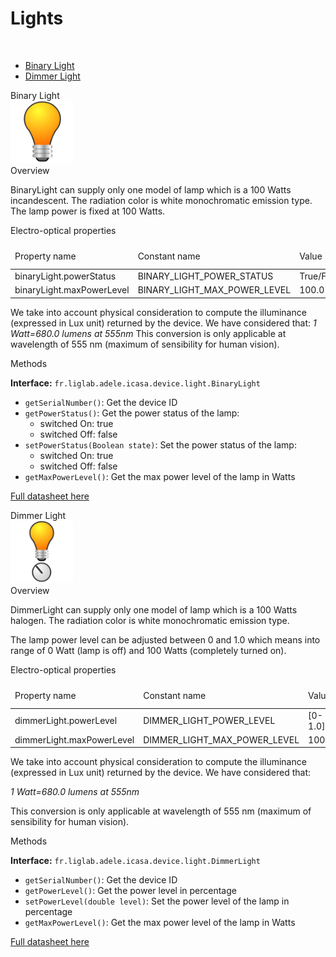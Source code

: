 Lights
====

<br/>

* <a href="#binaryCard">Binary Light</a>
* <a href="#dimmerCard">Dimmer Light</a>


<div class="idCard">

<div class="titleCard"><a name="binaryCard">Binary Light</a></div>

<div class="photo"><img src="./devices/T456/lampe.png" width="100"/></div>

<div class="description">
<div class="hCard">Overview</div> 
 
<p>BinaryLight can supply only one model of lamp which is a 100 Watts incandescent. The radiation color is white monochromatic emission type. The lamp power is fixed at 100 Watts.</p>
 
<div class="hCard">Electro-optical properties</div>

<table>
<thead>
<tr>
<td>Property name</td>
<td>Constant name</td>
<td>Value</td>
<td>Default value</td>
<td>Type</td>
<td>Modifiable</td>
</tr>
</thead>
<tbody>
<tr>
<td>binaryLight.powerStatus</td>
<td>BINARY_LIGHT_POWER_STATUS</td>
<td>True/False</td>
<td>False</td>
<td>Boolean</td>
<td>Yes</td>
</tr>
<tr>
<td>binaryLight.maxPowerLevel</td>
<td>BINARY_LIGHT_MAX_POWER_LEVEL</td>
<td>100.0</td>
<td>100.0</td>
<td>Double</td>
<td>No</td>
</tr>
</tbody>
</table>


<p>We take into account physical consideration to compute the illuminance (expressed in Lux unit) returned by the device. We have considered that: <i>1 Watt=680.0 lumens at 555nm</i> This conversion is only applicable at wavelength of 555 nm (maximum of sensibility for human vision).</p>


        
<div class="hCard">Methods</div>

<strong>Interface:</strong> <code>fr.liglab.adele.icasa.device.light.BinaryLight</code>

<ul>
<li><code>getSerialNumber()</code>: Get the device ID</li>
<li><code>getPowerStatus()</code>: Get the power status of the lamp:
<ul>
<li>switched On: true</li>
<li>switched Off: false</li>
</ul>
</li>
<li><code>setPowerStatus(Boolean state)</code>: Set the power status of the lamp:
<ul>
<li>switched On: true</li>
<li>switched Off: false</li>
</ul>
</li>
<li><code>getMaxPowerLevel()</code>: Get the max power level of the lamp in Watts</li>
</ul>

<a href="./datasheets/Datasheet_BinaryLight.pdf">Full datasheet here</a>
</div>
<div class="separator"></div>
</div>




<div class="idCard">

<div class="titleCard"><a name="dimmerCard">Dimmer Light</a></div>

<div class="photo"><img src="./devices/T456/lampeVariable.png" width="100"/></div>

<div class="description">
 
<div class="hCard">Overview</div> 
 
<p>DimmerLight can supply only one model of lamp which is a 100 Watts halogen. The radiation color is white monochromatic emission type.</p>

<p>The lamp power level can be adjusted between 0 and 1.0 which means into range of 0 Watt (lamp is off) and 100 Watts (completely turned on).</p>
 
<div class="hCard">Electro-optical properties</div>

<table>
<thead>
<tr>
<td>Property name</td>
<td>Constant name</td>
<td>Value</td>
<td>Default value</td>
<td>Type</td>
<td>Modifiable</td>
</tr>
</thead>
<tbody>
<tr>
<td>dimmerLight.powerLevel</td>
<td>DIMMER_LIGHT_POWER_LEVEL</td>
<td>[0-1.0]</td>
<td>0.0</td>
<td>Double</td>
<td>Yes</td>
</tr>
<tr>
<td>dimmerLight.maxPowerLevel</td>
<td>DIMMER_LIGHT_MAX_POWER_LEVEL</td>
<td>100.0</td>
<td>100.0</td>
<td>Double</td>
<td>No</td>
</tr>
</tbody>
</table>


<p>We take into account physical consideration to compute the illuminance (expressed in Lux unit) returned by the device. We have considered that:</p>

<i>1 Watt=680.0 lumens at 555nm</i>

<p>This conversion is only applicable at wavelength of 555 nm (maximum of sensibility for human vision).</p>


        
<div class="hCard">Methods</div>

<strong>Interface:</strong> <code>fr.liglab.adele.icasa.device.light.DimmerLight</code>

<ul>
<li><code>getSerialNumber()</code>: Get the device ID</li>
<li><code>getPowerLevel()</code>: Get the power level in percentage</li>
<li><code>setPowerLevel(double level)</code>: Set the power level of the lamp in percentage</li>
<li><code>getMaxPowerLevel()</code>: Get the max power level of the lamp in Watts</li>
</ul>

<a href="./datasheets/Datasheet_DimmerLight.pdf">Full datasheet here</a>
</div>

<div class="separator"></div>
</div>
